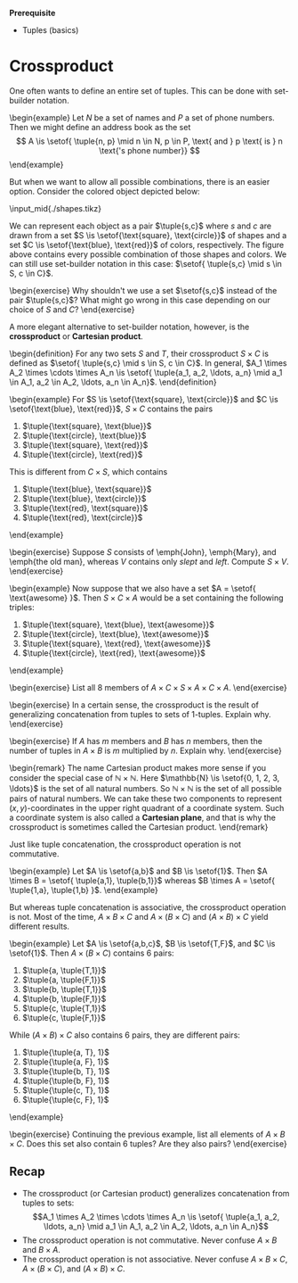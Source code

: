 **Prerequisite**

- Tuples (basics)

# Crossproduct

One often wants to define an entire set of tuples.
This can be done with set-builder notation.

\begin{example}
Let $N$ be a set of names and $P$ a set of phone numbers.
Then we might define an address book as the set
$$
A \is \setof{ \tuple{n, p} \mid n \in N, p \in P, \text{ and } p  \text{ is } n \text{'s phone number}}
$$
\end{example}

But when we want to allow all possible combinations, there is an easier option.
Consider the colored object depicted below:

\input_mid{./shapes.tikz}

We can represent each object as a pair $\tuple{s,c}$ where $s$ and $c$ are drawn from a set $S \is \setof{\text{square}, \text{circle}}$ of shapes and a set $C \is \setof{\text{blue}, \text{red}}$ of colors, respectively.
The figure above contains every possible combination of those shapes and colors.
We can still use set-builder notation in this case: $\setof{ \tuple{s,c} \mid s \in S, c \in C}$.

\begin{exercise}
Why shouldn't we use a set $\setof{s,c}$ instead of the pair $\tuple{s,c}$?
What might go wrong in this case depending on our choice of $S$ and $C$?
\end{exercise}

A more elegant alternative to set-builder notation, however, is the **crossproduct** or **Cartesian product**.

\begin{definition}
For any two sets $S$ and $T$, their crossproduct $S \times C$ is defined as $\setof{ \tuple{s,c} \mid s \in S, c \in C}$.
In general, $A_1 \times A_2 \times \cdots \times A_n \is \setof{ \tuple{a_1, a_2, \ldots, a_n} \mid a_1 \in A_1, a_2 \in A_2, \ldots, a_n \in A_n}$.
\end{definition}

\begin{example}
For $S \is \setof{\text{square}, \text{circle}}$ and $C \is \setof{\text{blue}, \text{red}}$, $S \times C$ contains the pairs 

<ol>
<li>$\tuple{\text{square}, \text{blue}}$</li>
<li>$\tuple{\text{circle}, \text{blue}}$</li>
<li>$\tuple{\text{square}, \text{red}}$</li>
<li>$\tuple{\text{circle}, \text{red}}$</li>
</ol>

This is different from $C \times S$, which contains

<ol>
<li>$\tuple{\text{blue}, \text{square}}$</li>
<li>$\tuple{\text{blue}, \text{circle}}$</li>
<li>$\tuple{\text{red}, \text{square}}$</li>
<li>$\tuple{\text{red}, \text{circle}}$</li>
</ol>
\end{example}

\begin{exercise}
Suppose $S$ consists of \emph{John}, \emph{Mary}, and \emph{the old man}, whereas $V$ contains only <i>slept</i> and <i>left</i>.
Compute $S \times V$.
\end{exercise}

\begin{example}
Now suppose that we also have a set $A = \setof{ \text{awesome} }$.
Then $S \times C \times A$ would be a set containing the following triples:

<ol>
<li>$\tuple{\text{square}, \text{blue}, \text{awesome}}$</li>
<li>$\tuple{\text{circle}, \text{blue}, \text{awesome}}$</li>
<li>$\tuple{\text{square}, \text{red},  \text{awesome}}$</li>
<li>$\tuple{\text{circle}, \text{red},  \text{awesome}}$</li>
</ol>
\end{example}

\begin{exercise}
List all 8 members of $A \times C \times S \times A \times C \times A$.
\end{exercise}

\begin{exercise}
In a certain sense, the crossproduct is the result of generalizing concatenation from tuples to sets of 1-tuples.
Explain why.
\end{exercise}

\begin{exercise}
If $A$ has $m$ members and $B$ has $n$ members, then the number of tuples in $A \times B$ is $m$ multiplied by $n$.
Explain why.
\end{exercise}

\begin{remark}
The name Cartesian product makes more sense if you consider the special case of $\mathbb{N} \times \mathbb{N}$.
Here $\mathbb{N} \is \setof{0, 1, 2, 3, \ldots}$ is the set of all natural numbers.
So $\mathbb{N} \times \mathbb{N}$ is the set of all possible pairs of natural numbers.
We can take these two components to represent $(x,y)$-coordinates in the upper right quadrant of a coordinate system.
Such a coordinate system is also called a <b>Cartesian plane</b>, and that is why the crossproduct is sometimes called the Cartesian product.
\end{remark}

Just like tuple concatenation, the crossproduct operation is not commutative.

\begin{example}
Let $A \is \setof{a,b}$ and $B \is \setof{1}$.
Then $A \times B = \setof{ \tuple{a,1}, \tuple{b,1}}$ whereas $B \times A = \setof{ \tuple{1,a}, \tuple{1,b} }$.
\end{example}

But whereas tuple concatenation is associative, the crossproduct operation is not.
Most of the time, $A \times B \times C$ and $A \times (B \times C)$ and $(A \times B) \times C$ yield different results.

\begin{example}
Let $A \is \setof{a,b,c}$, $B \is \setof{T,F}$, and $C \is \setof{1}$.
Then $A \times (B \times C)$ contains 6 pairs:

<ol>
<li>$\tuple{a, \tuple{T,1}}$</li>
<li>$\tuple{a, \tuple{F,1}}$</li>
<li>$\tuple{b, \tuple{T,1}}$</li>
<li>$\tuple{b, \tuple{F,1}}$</li>
<li>$\tuple{c, \tuple{T,1}}$</li>
<li>$\tuple{c, \tuple{F,1}}$</li>
</ol>

While $(A \times B) \times C$ also contains 6 pairs, they are different pairs:

<ol>
<li>$\tuple{\tuple{a, T}, 1}$</li>
<li>$\tuple{\tuple{a, F}, 1}$</li>
<li>$\tuple{\tuple{b, T}, 1}$</li>
<li>$\tuple{\tuple{b, F}, 1}$</li>
<li>$\tuple{\tuple{c, T}, 1}$</li>
<li>$\tuple{\tuple{c, F}, 1}$</li>
</ol>
\end{example}

\begin{exercise}
Continuing the previous example, list all elements of $A \times B \times C$.
Does this set also contain 6 tuples?
Are they also pairs?
\end{exercise}


## Recap

- The crossproduct (or Cartesian product) generalizes concatenation from tuples to sets:
  $$A_1 \times A_2 \times \cdots \times A_n \is \setof{ \tuple{a_1, a_2, \ldots, a_n} \mid a_1 \in A_1, a_2 \in A_2, \ldots, a_n \in A_n}$$
- The crossproduct operation is not commutative.
  Never confuse $A \times B$ and $B \times A$.
- The crossproduct operation is not associative.
  Never confuse $A \times B \times C$, $A \times (B \times C)$, and $(A \times B) \times C$.
